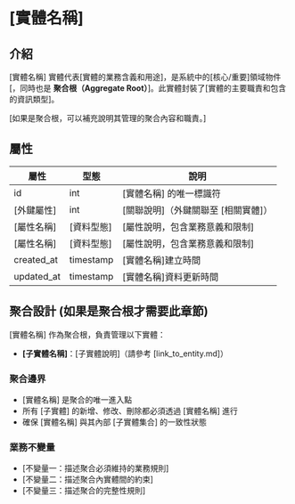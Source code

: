# [實體名稱]

## 介紹

[實體名稱] 實體代表[實體的業務含義和用途]，是系統中的[核心/重要]領域物件[，同時也是 **聚合根（Aggregate Root）**]。此實體封裝了[實體的主要職責和包含的資訊類型]。

[如果是聚合根，可以補充說明其管理的聚合內容和職責。]

## 屬性

| 屬性 | 型態 | 說明 |
|------|------|------|
| id | int | [實體名稱] 的唯一標識符 |
| [外鍵屬性] | int | [關聯說明]（外鍵關聯至 [相關實體]） |
| [屬性名稱] | [資料型態] | [屬性說明，包含業務意義和限制] |
| [屬性名稱] | [資料型態] | [屬性說明，包含業務意義和限制] |
| created_at | timestamp | [實體名稱]建立時間 |
| updated_at | timestamp | [實體名稱]資料更新時間 |

## 聚合設計 (如果是聚合根才需要此章節)

[實體名稱] 作為聚合根，負責管理以下實體：

- **[子實體名稱]**：[子實體說明]（請參考 [link_to_entity.md]）

### 聚合邊界

- [實體名稱] 是聚合的唯一進入點
- 所有 [子實體] 的新增、修改、刪除都必須透過 [實體名稱] 進行
- 確保 [實體名稱] 與其內部 [子實體集合] 的一致性狀態

### 業務不變量

- [不變量一：描述聚合必須維持的業務規則]
- [不變量二：描述聚合內實體間的約束]
- [不變量三：描述聚合的完整性規則]